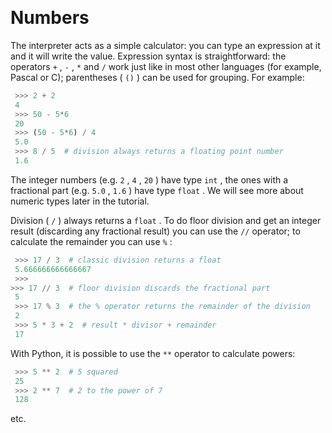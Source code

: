 <a id="numbers" style="width:0;height:0;margin:0;padding:0;">&zwnj;</a>

# Numbers

The interpreter acts as a simple calculator: you can type an expression at it and it will write the value. Expression syntax is straightforward: the operators  ```+``` ,  ```-``` ,  ```*```  and  ```/```  work just like in most other languages (for example, Pascal or C); parentheses ( ```()``` ) can be used for grouping. For example:

```python
 >>> 2 + 2 
 4 
 >>> 50 - 5*6 
 20 
 >>> (50 - 5*6) / 4 
 5.0 
 >>> 8 / 5  # division always returns a floating point number 
 1.6
```

The integer numbers (e.g.  ```2``` ,  ```4``` ,  ```20``` ) have type  ```int``` , the ones with a fractional part (e.g.  ```5.0``` ,  ```1.6``` ) have type  ```float``` . We will see more about numeric types later in the tutorial.

Division ( ```/``` ) always returns a  ```float``` . To do floor division and get an integer result (discarding any fractional result) you can use the  ```//```  operator; to calculate the remainder you can use  ```%``` :

```python
 >>> 17 / 3  # classic division returns a float 
 5.666666666666667 
 >>>
>>> 17 // 3  # floor division discards the fractional part 
 5 
 >>> 17 % 3  # the % operator returns the remainder of the division 
 2 
 >>> 5 * 3 + 2  # result * divisor + remainder 
 17
```

With Python, it is possible to use the  ```**```  operator to calculate powers:

```python
 >>> 5 ** 2  # 5 squared 
 25 
 >>> 2 ** 7  # 2 to the power of 7 
 128
```

etc.